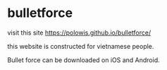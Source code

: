 # bulletforce

visit this site https://polowis.github.io/bulletforce/

this website is constructed for vietnamese people. 

Bullet force can be downloaded on iOS and Android. 
